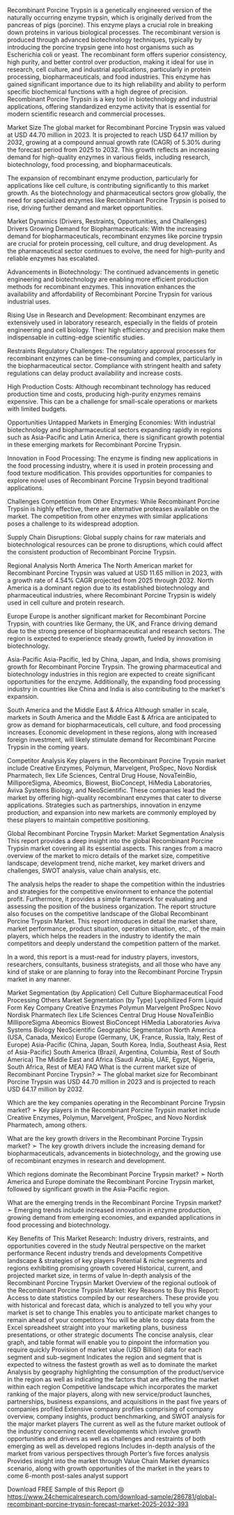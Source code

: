 Recombinant Porcine Trypsin is a genetically engineered version of the naturally occurring enzyme trypsin, which is originally derived from the pancreas of pigs (porcine). This enzyme plays a crucial role in breaking down proteins in various biological processes. The recombinant version is produced through advanced biotechnology techniques, typically by introducing the porcine trypsin gene into host organisms such as Escherichia coli or yeast. The recombinant form offers superior consistency, high purity, and better control over production, making it ideal for use in research, cell culture, and industrial applications, particularly in protein processing, biopharmaceuticals, and food industries.
This enzyme has gained significant importance due to its high reliability and ability to perform specific biochemical functions with a high degree of precision. Recombinant Porcine Trypsin is a key tool in biotechnology and industrial applications, offering standardized enzyme activity that is essential for modern scientific research and commercial processes.

Market Size
The global market for Recombinant Porcine Trypsin was valued at USD 44.70 million in 2023. It is projected to reach USD 64.17 million by 2032, growing at a compound annual growth rate (CAGR) of 5.30% during the forecast period from 2025 to 2032. This growth reflects an increasing demand for high-quality enzymes in various fields, including research, biotechnology, food processing, and biopharmaceuticals.

The expansion of recombinant enzyme production, particularly for applications like cell culture, is contributing significantly to this market growth. As the biotechnology and pharmaceutical sectors grow globally, the need for specialized enzymes like Recombinant Porcine Trypsin is poised to rise, driving further demand and market opportunities.

Market Dynamics (Drivers, Restraints, Opportunities, and Challenges)
Drivers
Growing Demand for Biopharmaceuticals: With the increasing demand for biopharmaceuticals, recombinant enzymes like porcine trypsin are crucial for protein processing, cell culture, and drug development. As the pharmaceutical sector continues to evolve, the need for high-purity and reliable enzymes has escalated.

Advancements in Biotechnology: The continued advancements in genetic engineering and biotechnology are enabling more efficient production methods for recombinant enzymes. This innovation enhances the availability and affordability of Recombinant Porcine Trypsin for various industrial uses.

Rising Use in Research and Development: Recombinant enzymes are extensively used in laboratory research, especially in the fields of protein engineering and cell biology. Their high efficiency and precision make them indispensable in cutting-edge scientific studies.

Restraints
Regulatory Challenges: The regulatory approval processes for recombinant enzymes can be time-consuming and complex, particularly in the biopharmaceutical sector. Compliance with stringent health and safety regulations can delay product availability and increase costs.

High Production Costs: Although recombinant technology has reduced production time and costs, producing high-purity enzymes remains expensive. This can be a challenge for small-scale operations or markets with limited budgets.

Opportunities
Untapped Markets in Emerging Economies: With industrial biotechnology and biopharmaceutical sectors expanding rapidly in regions such as Asia-Pacific and Latin America, there is significant growth potential in these emerging markets for Recombinant Porcine Trypsin.

Innovation in Food Processing: The enzyme is finding new applications in the food processing industry, where it is used in protein processing and food texture modification. This provides opportunities for companies to explore novel uses of Recombinant Porcine Trypsin beyond traditional applications.

Challenges
Competition from Other Enzymes: While Recombinant Porcine Trypsin is highly effective, there are alternative proteases available on the market. The competition from other enzymes with similar applications poses a challenge to its widespread adoption.

Supply Chain Disruptions: Global supply chains for raw materials and biotechnological resources can be prone to disruptions, which could affect the consistent production of Recombinant Porcine Trypsin.

Regional Analysis
North America
The North American market for Recombinant Porcine Trypsin was valued at USD 11.65 million in 2023, with a growth rate of 4.54% CAGR projected from 2025 through 2032. North America is a dominant region due to its established biotechnology and pharmaceutical industries, where Recombinant Porcine Trypsin is widely used in cell culture and protein research.

Europe
Europe is another significant market for Recombinant Porcine Trypsin, with countries like Germany, the UK, and France driving demand due to the strong presence of biopharmaceutical and research sectors. The region is expected to experience steady growth, fueled by innovation in biotechnology.

Asia-Pacific
Asia-Pacific, led by China, Japan, and India, shows promising growth for Recombinant Porcine Trypsin. The growing pharmaceutical and biotechnology industries in this region are expected to create significant opportunities for the enzyme. Additionally, the expanding food processing industry in countries like China and India is also contributing to the market's expansion.

South America and the Middle East & Africa
Although smaller in scale, markets in South America and the Middle East & Africa are anticipated to grow as demand for biopharmaceuticals, cell culture, and food processing increases. Economic development in these regions, along with increased foreign investment, will likely stimulate demand for Recombinant Porcine Trypsin in the coming years.

Competitor Analysis
Key players in the Recombinant Porcine Trypsin market include Creative Enzymes, Polymun, Marvelgent, ProSpec, Novo Nordisk Pharmatech, Ilex Life Sciences, Central Drug House, NovaTeinBio, MilliporeSigma, Abeomics, Biowest, BioConcept, HiMedia Laboratories, Aviva Systems Biology, and NeoScientific. These companies lead the market by offering high-quality recombinant enzymes that cater to diverse applications. Strategies such as partnerships, innovation in enzyme production, and expansion into new markets are commonly employed by these players to maintain competitive positioning.

Global Recombinant Porcine Trypsin Market: Market Segmentation Analysis
This report provides a deep insight into the global Recombinant Porcine Trypsin market covering all its essential aspects. This ranges from a macro overview of the market to micro details of the market size, competitive landscape, development trend, niche market, key market drivers and challenges, SWOT analysis, value chain analysis, etc.

The analysis helps the reader to shape the competition within the industries and strategies for the competitive environment to enhance the potential profit. Furthermore, it provides a simple framework for evaluating and assessing the position of the business organization. The report structure also focuses on the competitive landscape of the Global Recombinant Porcine Trypsin Market. This report introduces in detail the market share, market performance, product situation, operation situation, etc., of the main players, which helps the readers in the industry to identify the main competitors and deeply understand the competition pattern of the market.

In a word, this report is a must-read for industry players, investors, researchers, consultants, business strategists, and all those who have any kind of stake or are planning to foray into the Recombinant Porcine Trypsin market in any manner.

Market Segmentation (by Application)
Cell Culture
Biopharmaceutical
Food Processing
Others
Market Segmentation (by Type)
Lyophilized Form
Liquid Form
Key Company
Creative Enzymes
Polymun
Marvelgent
ProSpec
Novo Nordisk Pharmatech
Ilex Life Sciences
Central Drug House
NovaTeinBio
MilliporeSigma
Abeomics
Biowest
BioConcept
HiMedia Laboratories
Aviva Systems Biology
NeoScientific
Geographic Segmentation
North America (USA, Canada, Mexico)
Europe (Germany, UK, France, Russia, Italy, Rest of Europe)
Asia-Pacific (China, Japan, South Korea, India, Southeast Asia, Rest of Asia-Pacific)
South America (Brazil, Argentina, Columbia, Rest of South America)
The Middle East and Africa (Saudi Arabia, UAE, Egypt, Nigeria, South Africa, Rest of MEA)
FAQ
What is the current market size of Recombinant Porcine Trypsin?
➣ The global market size for Recombinant Porcine Trypsin was USD 44.70 million in 2023 and is projected to reach USD 64.17 million by 2032.

Which are the key companies operating in the Recombinant Porcine Trypsin market?
➣ Key players in the Recombinant Porcine Trypsin market include Creative Enzymes, Polymun, Marvelgent, ProSpec, and Novo Nordisk Pharmatech, among others.

What are the key growth drivers in the Recombinant Porcine Trypsin market?
➣ The key growth drivers include the increasing demand for biopharmaceuticals, advancements in biotechnology, and the growing use of recombinant enzymes in research and development.

Which regions dominate the Recombinant Porcine Trypsin market?
➣ North America and Europe dominate the Recombinant Porcine Trypsin market, followed by significant growth in the Asia-Pacific region.

What are the emerging trends in the Recombinant Porcine Trypsin market?
➣ Emerging trends include increased innovation in enzyme production, growing demand from emerging economies, and expanded applications in food processing and biotechnology.


Key Benefits of This Market Research:
Industry drivers, restraints, and opportunities covered in the study
Neutral perspective on the market performance
Recent industry trends and developments
Competitive landscape & strategies of key players
Potential & niche segments and regions exhibiting promising growth covered
Historical, current, and projected market size, in terms of value
In-depth analysis of the Recombinant Porcine Trypsin Market
Overview of the regional outlook of the Recombinant Porcine Trypsin Market:
Key Reasons to Buy this Report:
Access to date statistics compiled by our researchers. These provide you with historical and forecast data, which is analyzed to tell you why your market is set to change
This enables you to anticipate market changes to remain ahead of your competitors
You will be able to copy data from the Excel spreadsheet straight into your marketing plans, business presentations, or other strategic documents
The concise analysis, clear graph, and table format will enable you to pinpoint the information you require quickly
Provision of market value (USD Billion) data for each segment and sub-segment
Indicates the region and segment that is expected to witness the fastest growth as well as to dominate the market
Analysis by geography highlighting the consumption of the product/service in the region as well as indicating the factors that are affecting the market within each region
Competitive landscape which incorporates the market ranking of the major players, along with new service/product launches, partnerships, business expansions, and acquisitions in the past five years of companies profiled
Extensive company profiles comprising of company overview, company insights, product benchmarking, and SWOT analysis for the major market players
The current as well as the future market outlook of the industry concerning recent developments which involve growth opportunities and drivers as well as challenges and restraints of both emerging as well as developed regions
Includes in-depth analysis of the market from various perspectives through Porter’s five forces analysis
Provides insight into the market through Value Chain
Market dynamics scenario, along with growth opportunities of the market in the years to come
6-month post-sales analyst support

Download FREE Sample of this Report @ https://www.24chemicalresearch.com/download-sample/286781/global-recombinant-porcine-trypsin-forecast-market-2025-2032-393
